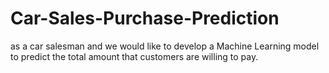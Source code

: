 # Car-Sales-Purchase-Prediction
as a car salesman and we would like to develop a Machine Learning model to predict the total amount that customers are willing to pay.
